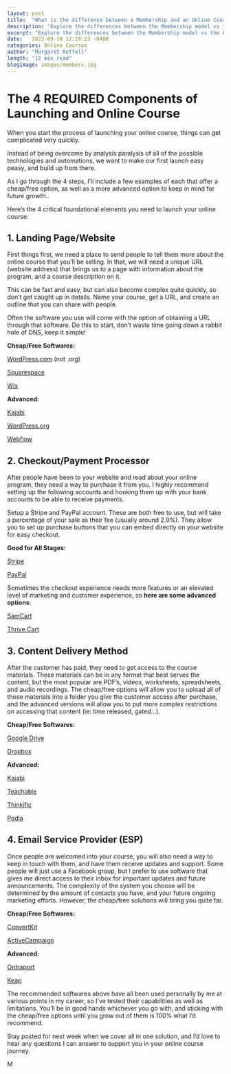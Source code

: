```yaml
---
layout: post
title:  "What is the difference between a Membership and an Online Course?"
description: "Explore the differences between the Membership model vs the Online Course model of running your knowledge commerce based business"
excerpt: "Explore the differences between the Membership model vs the Online Course model of running your knowledge commerce based business."
date:   2022-09-18 12:29:23 -0400
categories: Online Courses
author: "Margaret Reffell"
length: "12 min read"
blogimage: images/members.jpg
---
```



# The 4 REQUIRED Components of Launching and Online Course

When you start the process of launching your online course, things can get complicated very quickly.

Instead of being overcome by analysis paralysis of all of the possible technologies and automations, we want to make our first launch easy peasy, and build up from there.

As I go through the 4 steps, I’ll include a few examples of each that offer a cheap/free option, as well as a more advanced option to keep in mind for future growth..

Here’s the 4 critical foundational elements you need to launch your online course:



## 1. Landing Page/Website

First things first, we need a place to send people to tell them more about the online course that you’ll be selling. In that, we will need a unique URL (website address) that brings us to a page with information about the program, and a course description on it.

This can be fast and easy, but can also become complex quite quickly, so don’t get caught up in details. Name your course, get a URL, and create an outline that you can share with people.

Often the software you use will come with the option of obtaining a URL through that software. Do this to start, don’t waste time going down a rabbit hole of DNS, keep it simple!

**Cheap/Free Softwares:**

[WordPress.com](https://wordpress.com/) (not .org)

[Squarespace](https://www.squarespace.com/)

[Wix](https://www.wix.com/)

**Advanced:**

[Kajabi](https://kajabi.com/)

[WordPress.org](https://wordpress.org/)

[Webflow](https://webflow.com/)



## 2. Checkout/Payment Processor

After people have been to your website and read about your online program, they need a way to purchase it from you. I highly recommend setting up the following accounts and hooking them up with your bank accounts to be able to receive payments.

Setup a Stripe and PayPal account. These are both free to use, but will take a percentage of your sale as their fee (usually around 2.9%). They allow you to set up purchase buttons that you can embed directly on your website for easy checkout.

**Good for All Stages:**

[Stripe](https://stripe.com/)

[PayPal](https://www.paypal.com/signin)

Sometimes the checkout experience needs more features or an elevated level of marketing and customer experience, so **here are some advanced options**:

[SamCart](https://www.samcart.com/)

[Thrive Cart](https://thrivecart.com/special-offer/)



## 3. Content Delivery Method

After the customer has paid, they need to get access to the course materials. These materials can be in any format that best serves the content, but the most popular are PDF’s, videos, worksheets, spreadsheets, and audio recordings. The cheap/free options will allow you to upload all of those materials into a folder you give the customer access after purchase, and the advanced versions will allow you to put more complex restrictions on accessing that content (ie: time released, gated…).

**Cheap/Free Softwares:**

[Google Drive](https://drive.google.com/drive/my-drive)

[Dropbox](https://www.dropbox.com/)

**Advanced:**

[Kajabi](https://kajabi.com/)

[Teachable](https://teachable.com/)

[Thinkific](https://www.thinkific.com/)

[Podia](https://www.podia.com/)



## 4. Email Service Provider (ESP)

Once people are welcomed into your course, you will also need a way to keep in touch with them, and have them receive updates and support. Some people will just use a Facebook group, but I prefer to use software that gives me direct access to their inbox for important updates and future announcements. The complexity of the system you choose will be determined by the amount of contacts you have, and your future ongoing marketing efforts. However, the cheap/free solutions will bring you quite far.

**Cheap/Free Softwares:**

[ConvertKit](https://convertkit.com/)

[ActiveCampaign](https://www.activecampaign.com/)

**Advanced:**

[Ontraport](https://ontraport.com/)

[Keap](https://keap.com/)

The recommended softwares above have all been used personally by me at various points in my career, so I’ve tested their capabilities as well as limitations. You’ll be in good hands whichever you go with, and sticking with the cheap/free options until you grow out of them is 100% what I’d recommend.

Stay posted for next week when we cover all in one solution, and I’d love to hear any questions I can answer to support you in your online course journey.

M
